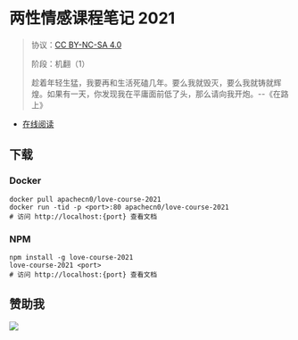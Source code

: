<!--
    需要填充的占位符：
    
    README.md
    
        两性情感课程笔记 2021：文档中文名
        {nameEn}：文档英文名
        {urlEn}：文档原始链接
        lvcs2021：域名前缀
        飞龙：负责人名称
        wizardforcel：负责人 Github 用户名
        562826179：负责人 QQ
        love-course-2021：ApacheCN 的 Github 仓库名称
        love-course-2021：DockerHub 仓库名称
        love-course-2021：PYPI 包名称
        love-course-2021：NPM 包名称
    
    CNAME
    
        lvcs2021：域名前缀

    index.html
    
        两性情感课程笔记 2021：文档中文名
        #05b405：显示颜色
        love-course-2021：ApacheCN 的 Github 仓库名称

    asset/docsify-apachecn-footer.js
    
        love-course-2021：ApacheCN 的 Github 仓库名称
-->

# 两性情感课程笔记 2021

> 协议：[CC BY-NC-SA 4.0](http://creativecommons.org/licenses/by-nc-sa/4.0/)
> 
> 阶段：机翻（1）
> 
> 趁着年轻生猛，我要再和生活死磕几年。要么我就毁灭，要么我就铸就辉煌。如果有一天，你发现我在平庸面前低了头，那么请向我开炮。--《在路上》

* [在线阅读](https://lvcs21.flygon.net)


## 下载

### Docker

```
docker pull apachecn0/love-course-2021
docker run -tid -p <port>:80 apachecn0/love-course-2021
# 访问 http://localhost:{port} 查看文档
```

### NPM

```
npm install -g love-course-2021
love-course-2021 <port>
# 访问 http://localhost:{port} 查看文档
```

## 赞助我

![](https://img-blog.csdnimg.cn/20200112005920729.png)
